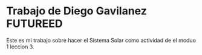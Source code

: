 # Trabajo de Diego Gavilanez FUTUREED
Este es mi trabajo sobre hacer el Sistema Solar como actividad de el moduo 1 leccion 3.
